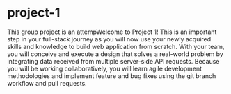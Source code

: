 # project-1

This group project is an attempWelcome to Project 1! This is an important step in your full-stack journey as you will now use your newly acquired skills and knowledge to build web application from scratch. With your team, you will conceive and execute a design that solves a real-world problem by integrating data received from multiple server-side API requests. Because you will be working collaboratively, you will learn agile development methodologies and implement feature and bug fixes using the git branch workflow and pull requests.
